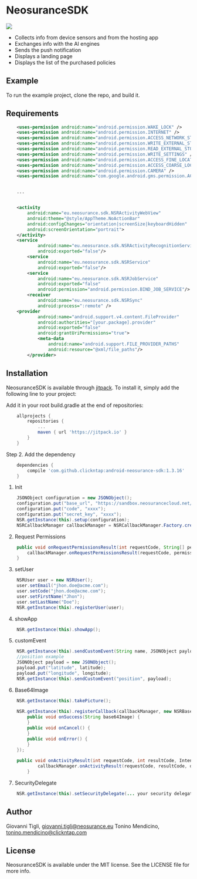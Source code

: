 # NeosuranceSDK

[![](https://jitpack.io/v/clickntap/android-neosurance-sdk.svg)](https://jitpack.io/#clickntap/android-neosurance-sdk)

- Collects info from device sensors and from the hosting app
- Exchanges info with the AI engines
- Sends the push notification
- Displays a landing page
- Displays the list of the purchased policies

## Example

To run the example project, clone the repo, and build it.

## Requirements


```xml
	<uses-permission android:name="android.permission.WAKE_LOCK" />
	<uses-permission android:name="android.permission.INTERNET" />
	<uses-permission android:name="android.permission.ACCESS_NETWORK_STATE" />
	<uses-permission android:name="android.permission.WRITE_EXTERNAL_STORAGE" />
	<uses-permission android:name="android.permission.READ_EXTERNAL_STORAGE" />
	<uses-permission android:name="android.permission.WRITE_SETTINGS" />
	<uses-permission android:name="android.permission.ACCESS_FINE_LOCATION" />
	<uses-permission android:name="android.permission.ACCESS_COARSE_LOCATION" />
	<uses-permission android:name="android.permission.CAMERA" />
	<uses-permission android:name="com.google.android.gms.permission.ACTIVITY_RECOGNITION"/>


	...


	<activity
		android:name="eu.neosurance.sdk.NSRActivityWebView"
		android:theme="@style/AppTheme.NoActionBar"
		android:configChanges="orientation|screenSize|keyboardHidden"
		android:screenOrientation="portrait">
	</activity>
	<service
            android:name="eu.neosurance.sdk.NSRActivityRecognitionService"
            android:exported="false"/>
        <service
            android:name="eu.neosurance.sdk.NSRService"
            android:exported="false"/>
        <service
            android:name="eu.neosurance.sdk.NSRJobService"
            android:exported="false"
            android:permission="android.permission.BIND_JOB_SERVICE"/>
        <receiver
            android:name="eu.neosurance.sdk.NSRSync"
            android:process=":remote" />
	<provider
            android:name="android.support.v4.content.FileProvider"
            android:authorities="[your.package].provider"
            android:exported="false"
            android:grantUriPermissions="true">
            <meta-data
                android:name="android.support.FILE_PROVIDER_PATHS"
                android:resource="@xml/file_paths"/>
        </provider>
```


## Installation

NeosuranceSDK is available through [jitpack](https://jitpack.io/). To install
it, simply add the following line to your project:


Add it in your root build.gradle at the end of repositories:

```gradle
	allprojects {
		repositories {
			...
			maven { url 'https://jitpack.io' }
		}
	}
```  

Step 2. Add the dependency

```gradle
	dependencies {
		compile 'com.github.clickntap:android-neosurance-sdk:1.3.16'
	}
```


1. Init

```java
	JSONObject configuration = new JSONObject();
	configuration.put("base_url", "https://sandbox.neosurancecloud.net/sdk/api/v1.0/");
	configuration.put("code", "xxxx");
	configuration.put("secret_key", "xxxx");
	NSR.getInstance(this).setup(configuration);
	NSRCallbackManager callbackManager = NSRCallbackManager.Factory.create();
```


2. Request Permissions

```java	
	public void onRequestPermissionsResult(int requestCode, String[] permissions, int[] grantResults) {
		callbackManager.onRequestPermissionsResult(requestCode, permissions, grantResults);
	}
```

3. setUser

```java
	NSRUser user = new NSRUser();
	user.setEmail("jhon.doe@acme.com");
	user.setCode("jhon.doe@acme.com");
	user.setFirstName("Jhon");
	user.setLastName("Doe");
	NSR.getInstance(this).registerUser(user);
```

4. showApp

```java
	NSR.getInstance(this).showApp();
```

5. customEvent

```java          
	NSR.getInstance(this).sendCustomEvent(String name, JSONObject payload);
	//position example
	JSONObject payload = new JSONObject();
	payload.put("latitude", latitude);
	payload.put("longitude", longitude);
	NSR.getInstance(this).sendCustomEvent("position", payload);
```

6. Base64Image

```java     
	NSR.getInstance(this).takePicture();
	
	NSR.getInstance(this).registerCallback(callbackManager, new NSRBase64Image.Callback() {
		public void onSuccess(String base64Image) {
		}
		public void onCancel() {
		}
		public void onError() {
		}
	});
	
	public void onActivityResult(int requestCode, int resultCode, Intent data) {
        	callbackManager.onActivityResult(requestCode, resultCode, data);
    	}
```
7. SecurityDelegate

```java     
	NSR.getInstance(this).setSecurityDelegate(... your security delegate);
```


## Author

Giovanni Tigli, giovanni.tigli@neosurance.eu
Tonino Mendicino, tonino.mendicino@clickntap.com

## License

NeosuranceSDK is available under the MIT license. See the LICENSE file for more info.

